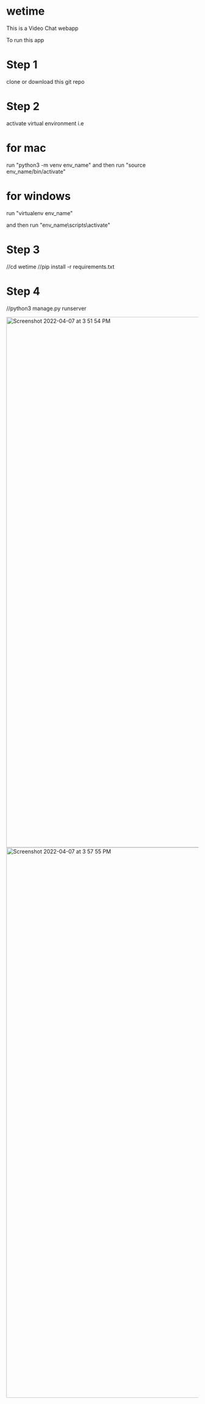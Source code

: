 # wetime
This is a Video Chat webapp

To run this app

# Step 1
clone or download this git repo

# Step 2
activate virtual environment i.e 
# for mac
run "python3 -m venv env_name" 
and then run "source env_name/bin/activate"
# for windows
run "virtualenv env_name" 

and then run "env_name\scripts\activate"

# Step 3
//cd wetime
//pip install -r requirements.txt

# Step 4
//python3 manage.py runserver

<img width="1388" alt="Screenshot 2022-04-07 at 3 51 54 PM" src="https://user-images.githubusercontent.com/30477321/162178598-e47ad194-3147-43aa-9f02-3d88f21bfc22.png">

<img width="1440" alt="Screenshot 2022-04-07 at 3 57 55 PM" src="https://user-images.githubusercontent.com/30477321/162179270-ecda1a5f-c432-45e4-a7ea-a64baac60ecb.png">



